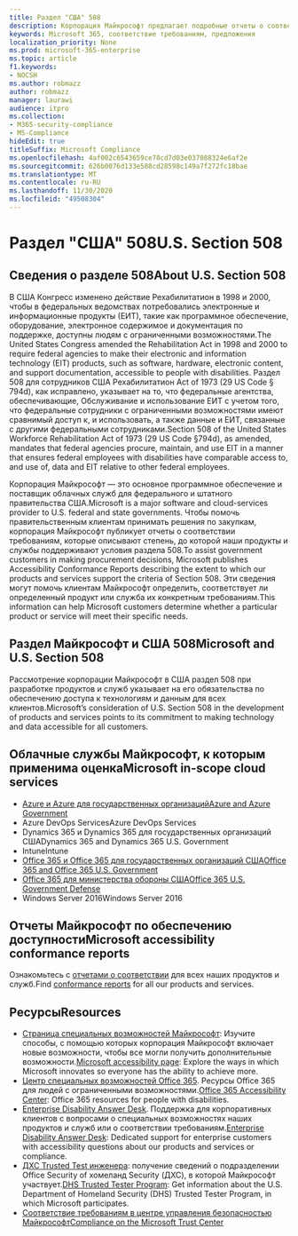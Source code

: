 ```yaml
---
title: Раздел "США" 508
description: Корпорация Майкрософт предлагает подробные отчеты о соответствии специальных возможностей для многих облачных служб, описывающих специальные возможности этих служб.
keywords: Microsoft 365, соответствие требованиям, предложения
localization_priority: None
ms.prod: microsoft-365-enterprise
ms.topic: article
f1.keywords:
- NOCSH
ms.author: robmazz
author: robmazz
manager: laurawi
audience: itpro
ms.collection:
- M365-security-compliance
- MS-Compliance
hideEdit: true
titleSuffix: Microsoft Compliance
ms.openlocfilehash: 4af002c6543659ce78cd7d03e037088324e6af2e
ms.sourcegitcommit: 626b0076d133e588cd28598c149a7f272fc18bae
ms.translationtype: MT
ms.contentlocale: ru-RU
ms.lasthandoff: 11/30/2020
ms.locfileid: "49508304"
---
```

# <a name="us-section-508"></a><span data-ttu-id="119f7-104">Раздел "США" 508</span><span class="sxs-lookup"><span data-stu-id="119f7-104">U.S. Section 508</span></span>

## <a name="about-us-section-508"></a><span data-ttu-id="119f7-105">Сведения о разделе 508</span><span class="sxs-lookup"><span data-stu-id="119f7-105">About U.S. Section 508</span></span>

<span data-ttu-id="119f7-106">В США Конгресс изменено действие Рехабилитатион в 1998 и 2000, чтобы в федеральных ведомствах потребовались электронные и информационные продукты (ЕИТ), такие как программное обеспечение, оборудование, электронное содержимое и документация по поддержке, доступны людям с ограниченными возможностями.</span><span class="sxs-lookup"><span data-stu-id="119f7-106">The United States Congress amended the Rehabilitation Act in 1998 and 2000 to require federal agencies to make their electronic and information technology (EIT) products, such as software, hardware, electronic content, and support documentation, accessible to people with disabilities.</span></span> <span data-ttu-id="119f7-107">Раздел 508 для сотрудников США Рехабилитатион Act of 1973 (29 US Code § 794d), как исправлено, указывает на то, что федеральные агентства, обеспечивающие, Обслуживание и использование ЕИТ с учетом того, что федеральные сотрудники с ограниченными возможностями имеют сравнимый доступ к, и использовать, а также данные и ЕИТ, связанные с другими федеральными сотрудниками.</span><span class="sxs-lookup"><span data-stu-id="119f7-107">Section 508 of the United States Workforce Rehabilitation Act of 1973 (29 US Code §794d), as amended, mandates that federal agencies procure, maintain, and use EIT in a manner that ensures federal employees with disabilities have comparable access to, and use of, data and EIT relative to other federal employees.</span></span>

<span data-ttu-id="119f7-108">Корпорация Майкрософт — это основное программное обеспечение и поставщик облачных служб для федерального и штатного правительства США.</span><span class="sxs-lookup"><span data-stu-id="119f7-108">Microsoft is a major software and cloud-services provider to U.S. federal and state governments.</span></span>  <span data-ttu-id="119f7-109">Чтобы помочь правительственным клиентам принимать решения по закупкам, корпорация Майкрософт публикует отчеты о соответствии требованиям, которые описывают степень, до которой наши продукты и службы поддерживают условия раздела 508.</span><span class="sxs-lookup"><span data-stu-id="119f7-109">To assist government customers in making procurement decisions, Microsoft publishes Accessibility Conformance Reports describing the extent to which our products and services support the criteria of Section 508.</span></span>  <span data-ttu-id="119f7-110">Эти сведения могут помочь клиентам Майкрософт определить, соответствует ли определенный продукт или служба их конкретным требованиям.</span><span class="sxs-lookup"><span data-stu-id="119f7-110">This information can help Microsoft customers determine whether a particular product or service will meet their specific needs.</span></span>

## <a name="microsoft-and-us-section-508"></a><span data-ttu-id="119f7-111">Раздел Майкрософт и США 508</span><span class="sxs-lookup"><span data-stu-id="119f7-111">Microsoft and U.S. Section 508</span></span>

<span data-ttu-id="119f7-112">Рассмотрение корпорации Майкрософт в США раздел 508 при разработке продуктов и служб указывает на его обязательства по обеспечению доступа к технологиям и данным для всех клиентов.</span><span class="sxs-lookup"><span data-stu-id="119f7-112">Microsoft’s consideration of U.S. Section 508 in the development of products and services points to its commitment to making technology and data accessible for all customers.</span></span>

## <a name="microsoft-in-scope-cloud-services"></a><span data-ttu-id="119f7-113">Облачные службы Майкрософт, к которым применима оценка</span><span class="sxs-lookup"><span data-stu-id="119f7-113">Microsoft in-scope cloud services</span></span>

- [<span data-ttu-id="119f7-114">Azure и Azure для государственных организаций</span><span class="sxs-lookup"><span data-stu-id="119f7-114">Azure and Azure Government</span></span>](https://go.microsoft.com/fwlink/p/?linkid=2051569)
- <span data-ttu-id="119f7-115">Azure DevOps Services</span><span class="sxs-lookup"><span data-stu-id="119f7-115">Azure DevOps Services</span></span>
- <span data-ttu-id="119f7-116">Dynamics 365 и Dynamics 365 для государственных организаций США</span><span class="sxs-lookup"><span data-stu-id="119f7-116">Dynamics 365 and Dynamics 365 U.S. Government</span></span>
- <span data-ttu-id="119f7-117">Intune</span><span class="sxs-lookup"><span data-stu-id="119f7-117">Intune</span></span>
- [<span data-ttu-id="119f7-118">Office 365 и Office 365 для государственных организаций США</span><span class="sxs-lookup"><span data-stu-id="119f7-118">Office 365 and Office 365 U.S. Government</span></span>](https://go.microsoft.com/fwlink/p/?LinkID=2077751)
- [<span data-ttu-id="119f7-119">Office 365 для министерства обороны США</span><span class="sxs-lookup"><span data-stu-id="119f7-119">Office 365 U.S. Government Defense</span></span>](https://go.microsoft.com/fwlink/p/?LinkID=2077751)
- <span data-ttu-id="119f7-120">Windows Server 2016</span><span class="sxs-lookup"><span data-stu-id="119f7-120">Windows Server 2016</span></span>

## <a name="microsoft-accessibility-conformance-reports"></a><span data-ttu-id="119f7-121">Отчеты Майкрософт по обеспечению доступности</span><span class="sxs-lookup"><span data-stu-id="119f7-121">Microsoft accessibility conformance reports</span></span>

<span data-ttu-id="119f7-122">Ознакомьтесь с [отчетами о соответствии](https://cloudblogs.microsoft.com/industry-blog/government/2018/09/11/accessibility-conformance-reports/) для всех наших продуктов и служб.</span><span class="sxs-lookup"><span data-stu-id="119f7-122">Find [conformance reports](https://cloudblogs.microsoft.com/industry-blog/government/2018/09/11/accessibility-conformance-reports/) for all our products and services.</span></span>

## <a name="resources"></a><span data-ttu-id="119f7-123">Ресурсы</span><span class="sxs-lookup"><span data-stu-id="119f7-123">Resources</span></span>

- <span data-ttu-id="119f7-124">[Страница специальных возможностей Майкрософт](https://go.microsoft.com/fwlink/p/?linkid=2051579): Изучите способы, с помощью которых корпорация Майкрософт включает новые возможности, чтобы все могли получить дополнительные возможности.</span><span class="sxs-lookup"><span data-stu-id="119f7-124">[Microsoft accessibility page](https://go.microsoft.com/fwlink/p/?linkid=2051579): Explore the ways in which Microsoft innovates so everyone has the ability to achieve more.</span></span>
- <span data-ttu-id="119f7-125">[Центр специальных возможностей Office 365](https://go.microsoft.com/fwlink/p/?linkid=2051801). Ресурсы Office 365 для людей с ограниченными возможностями.</span><span class="sxs-lookup"><span data-stu-id="119f7-125">[Office 365 Accessibility Center](https://go.microsoft.com/fwlink/p/?linkid=2051801): Office 365 resources for people with disabilities.</span></span>
- <span data-ttu-id="119f7-126">[Enterprise Disability Answer Desk](https://go.microsoft.com/fwlink/p/?linkid=2050890). Поддержка для корпоративных клиентов с вопросами о специальных возможностях наших продуктов и служб или о соответствии требованиям.</span><span class="sxs-lookup"><span data-stu-id="119f7-126">[Enterprise Disability Answer Desk](https://go.microsoft.com/fwlink/p/?linkid=2050890): Dedicated support for enterprise customers with accessibility questions about our products and services or compliance.</span></span>
- <span data-ttu-id="119f7-127">[ДХС Trusted Test инженера](https://go.microsoft.com/fwlink/?linkid=2052171): получение сведений о подразделении Office Security of хомеланд Security (ДХС), в которой Майкрософт участвует.</span><span class="sxs-lookup"><span data-stu-id="119f7-127">[DHS Trusted Tester Program](https://go.microsoft.com/fwlink/?linkid=2052171): Get information about the U.S. Department of Homeland Security (DHS) Trusted Tester Program, in which Microsoft participates.</span></span>
- [<span data-ttu-id="119f7-128">Соответствие требованиям в центре управления безопасностью Майкрософт</span><span class="sxs-lookup"><span data-stu-id="119f7-128">Compliance on the Microsoft Trust Center</span></span>](https://www.microsoft.com/trust-center/compliance/compliance-overview)

